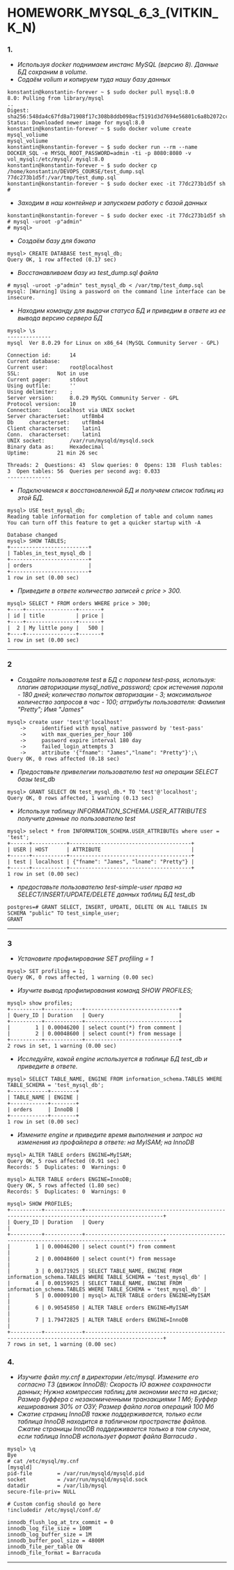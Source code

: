 # HOMEWORK_MYSQL_6_3_(VITKIN_K_N)

### 1. 
- *Используя docker поднимаем инстанс MySQL (версию 8). Данные БД сохраним в volume.*
- *Содаём volium и копируем туда нашу базу данных*
```
konstantin@konstantin-forever ~ $ sudo docker pull mysql:8.0
8.0: Pulling from library/mysql
..
Digest: sha256:548da4c67fd8a71908f17c308b8ddb098acf5191d3d7694e56801c6a8b2072cc
Status: Downloaded newer image for mysql:8.0
konstantin@konstantin-forever ~ $ sudo docker volume create mysql_voliume
mysql_voliume
konstantin@konstantin-forever ~ $ sudo docker run --rm --name DOCKER_SQL -e MYSQL_ROOT_PASSWORD=admin -ti -p 8080:8080 -v vol_mysql:/etc/mysql/ mysql:8.0
konstantin@konstantin-forever ~ $ sudo docker cp /home/konstantin/DEVOPS_COURSE/test_dump.sql 77dc273b1d5f:/var/tmp/test_dump.sql
konstantin@konstantin-forever ~ $ sudo docker exec -it 77dc273b1d5f sh
# 
```
- *Заходим в наш контейнер и запускаем работу с базой данных*
```
konstantin@konstantin-forever ~ $ sudo docker exec -it 77dc273b1d5f sh
# mysql -uroot -p"admin" 
# mysql> 
```
- *Cоздаём базу для бэкапа*
```
mysql> CREATE DATABASE test_mysql_db;
Query OK, 1 row affected (0.17 sec)
```
- *Восстанавливаем базу из test_dump.sql файла* 
```
# mysql -uroot -p"admin" test_mysql_db < /var/tmp/test_dump.sql     
mysql: [Warning] Using a password on the command line interface can be insecure.
```
- *Находим команду для выдачи статуса БД и приведим в ответе из ее вывода версию сервера БД*
```
mysql> \s
--------------
mysql  Ver 8.0.29 for Linux on x86_64 (MySQL Community Server - GPL)

Connection id:		14
Current database:	
Current user:		root@localhost
SSL:			Not in use
Current pager:		stdout
Using outfile:		''
Using delimiter:	;
Server version:		8.0.29 MySQL Community Server - GPL
Protocol version:	10
Connection:		Localhost via UNIX socket
Server characterset:	utf8mb4
Db     characterset:	utf8mb4
Client characterset:	latin1
Conn.  characterset:	latin1
UNIX socket:		/var/run/mysqld/mysqld.sock
Binary data as:		Hexadecimal
Uptime:			21 min 26 sec

Threads: 2  Questions: 43  Slow queries: 0  Opens: 138  Flush tables: 3  Open tables: 56  Queries per second avg: 0.033
--------------
```
- *Подключяемся к восстановленной БД и получяем список таблиц из этой БД.*
```
mysql> USE test_mysql_db;
Reading table information for completion of table and column names
You can turn off this feature to get a quicker startup with -A

Database changed
mysql> SHOW TABLES;
+-------------------------+
| Tables_in_test_mysql_db |
+-------------------------+
| orders                  |
+-------------------------+
1 row in set (0.00 sec)
```
- *Приведите в ответе количество записей с price > 300.*
```
mysql> SELECT * FROM orders WHERE price > 300;
+----+----------------+-------+
| id | title          | price |
+----+----------------+-------+
|  2 | My little pony |   500 |
+----+----------------+-------+
1 row in set (0.00 sec)
```
___
### 2 
- *Создайте пользователя test в БД c паролем test-pass, используя: плагин авторизации mysql_native_password; срок истечения пароля - 180 дней; количество попыток авторизации - 3; максимальное количество запросов в час - 100; аттрибуты пользователя: Фамилия "Pretty"; Имя "James"*
```
mysql> create user 'test'@'localhost' 
    ->     identified with mysql_native_password by 'test-pass' 
    ->     with max_queries_per_hour 100
    ->     password expire interval 180 day 
    ->     failed_login_attempts 3 
    ->     attribute '{"fname": "James","lname": "Pretty"}';\
Query OK, 0 rows affected (0.18 sec)
```
- *Предоставьте привелегии пользователю test на операции SELECT базы test_db*
```
mysql> GRANT SELECT ON test_mysql_db.* TO 'test'@'localhost';
Query OK, 0 rows affected, 1 warning (0.13 sec)
```
- *Используя таблицу INFORMATION_SCHEMA.USER_ATTRIBUTES получите данные по пользователю test*
```
mysql> select * from INFORMATION_SCHEMA.USER_ATTRIBUTEs where user = 'test';
+------+-----------+---------------------------------------+
| USER | HOST      | ATTRIBUTE                             |
+------+-----------+---------------------------------------+
| test | localhost | {"fname": "James", "lname": "Pretty"} |
+------+-----------+---------------------------------------+
1 row in set (0.00 sec)
```
- *предоставьте пользователю test-simple-user права на SELECT/INSERT/UPDATE/DELETE данных таблиц БД test_db*
```
postgres=# GRANT SELECT, INSERT, UPDATE, DELETE ON ALL TABLES IN SCHEMA "public" TO test_simple_user;
GRANT
```
___


### 3
- *Установите профилирование SET profiling = 1*
```
mysql> SET profiling = 1;
Query OK, 0 rows affected, 1 warning (0.00 sec)
```
- *Изучите вывод профилирования команд SHOW PROFILES;*
```
mysql> show profiles;
+----------+------------+------------------------------+
| Query_ID | Duration   | Query                        |
+----------+------------+------------------------------+
|        1 | 0.00046200 | select count(*) from comment |
|        2 | 0.00048600 | select count(*) from message |
+----------+------------+------------------------------+
2 rows in set, 1 warning (0.00 sec)
```
- *Исследуйте, какой engine используется в таблице БД test_db и приведите в ответе.*
```
mysql> SELECT TABLE_NAME, ENGINE FROM information_schema.TABLES WHERE TABLE_SCHEMA = 'test_mysql_db';
+------------+--------+
| TABLE_NAME | ENGINE |
+------------+--------+
| orders     | InnoDB |
+------------+--------+
1 row in set (0.00 sec)
```
- *Измените engine и приведите время выполнения и запрос на изменения из профайлера в ответе: на MyISAM; на InnoDB*
```
mysql> ALTER TABLE orders ENGINE=MyISAM;
Query OK, 5 rows affected (0.91 sec)
Records: 5  Duplicates: 0  Warnings: 0

mysql> ALTER TABLE orders ENGINE=InnoDB;
Query OK, 5 rows affected (1.80 sec)
Records: 5  Duplicates: 0  Warnings: 0

mysql> SHOW PROFILES;
+----------+------------+-----------------------------------------------------------------------------------------------+
| Query_ID | Duration   | Query                                                                                         |
+----------+------------+-----------------------------------------------------------------------------------------------+
|        1 | 0.00046200 | select count(*) from comment                                                                  |
|        2 | 0.00048600 | select count(*) from message                                                                  |
|        3 | 0.00171925 | SELECT TABLE_NAME, ENGINE FROM information_schema.TABLES WHERE TABLE_SCHEMA = 'test_mysql_db' |
|        4 | 0.00159925 | SELECT TABLE_NAME, ENGINE FROM information_schema.TABLES WHERE TABLE_SCHEMA = 'test_mysql_db' |
|        5 | 0.00009100 | mysql> ALTER TABLE orders ENGINE=MyISAM                                                       |
|        6 | 0.90545850 | ALTER TABLE orders ENGINE=MyISAM                                                              |
|        7 | 1.79472825 | ALTER TABLE orders ENGINE=InnoDB                                                              |
+----------+------------+-----------------------------------------------------------------------------------------------+
7 rows in set, 1 warning (0.00 sec)
```
### 4.
- *Изучите файл my.cnf в директории /etc/mysql. Измените его согласно ТЗ (движок InnoDB): Скорость IO важнее сохранности данных; Нужна компрессия таблиц для экономии места на диске; Размер буффера с незакомиченными транзакциями 1 Мб; Буффер кеширования 30% от ОЗУ; Размер файла логов операций 100 Мб*
- *Сжатие страниц InnoDB также поддерживается, только если таблица InnoDB находится в табличном пространстве файлов. Сжатие страницы InnoDB поддерживается только в том случае, если таблица InnoDB использует формат файла Barracuda .*
```
mysql> \q
Bye
# cat /etc/mysql/my.cnf
[mysqld]
pid-file        = /var/run/mysqld/mysqld.pid
socket          = /var/run/mysqld/mysqld.sock
datadir         = /var/lib/mysql
secure-file-priv= NULL

# Custom config should go here
!includedir /etc/mysql/conf.d/

innodb_flush_log_at_trx_commit = 0
innodb_log_file_size = 100M
innodb_log_buffer_size = 1M
innodb_buffer_pool_size = 4800M
innodb_file_per_table ON
innodb_file_format = Barracuda
```
___
